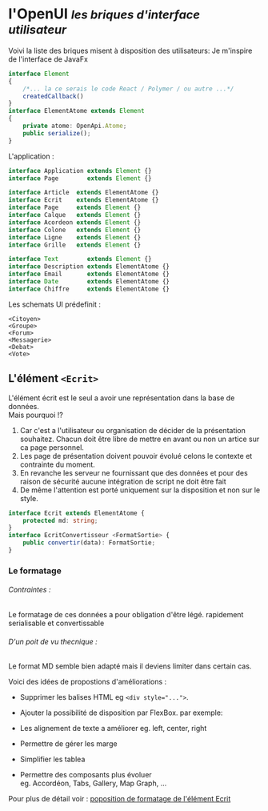 
l'OpenUI
<small>*les briques d'interface utilisateur*</small>
===

Voivi la liste des briques misent à disposition des utilisateurs:
Je m'inspire de l'interface de JavaFx

```typescript
interface Element
{
    /*... la ce serais le code React / Polymer / ou autre ...*/
    createdCallback()
}
interface ElementAtome extends Element
{
    private atome: OpenApi.Atome;
    public serialize();
}
```

L'application :

```typescript
interface Application extends Element {}
interface Page        extends Element {}
```

```typescript
interface Article  extends ElementAtome {}
interface Ecrit    extends ElementAtome {}
interface Page     extends Element {}
interface Calque   extends Element {}
interface Acordeon extends Element {}
interface Colone   extends Element {}
interface Ligne    extends Element {}
interface Grille   extends Element {}
```

```typescript
interface Text        extends Element {}
interface Description extends ElementAtome {}  
interface Email       extends ElementAtome {}
interface Date        extends ElementAtome {}
interface Chiffre     extends ElementAtome {}
```

Les schemats UI prédefinit :

```
<Citoyen>
<Groupe>
<Forum>
<Messagerie>
<Debat>
<Vote>
```

## L'élément `<Ecrit>`

L'élément écrit est le seul a avoir une représentation dans la base de données. \
Mais pourquoi !?

1. Car c'est a l'utilisateur ou organisation de décider de la présentation
souhaitez. Chacun doit être libre de mettre en avant ou non un artice sur
ca page personnel.
2. Les page de présentation doivent pouvoir évolué celons le contexte
et contrainte du moment.
3. En revanche les serveur ne fournissant que des données et
pour des raison de sécurité aucune intégration de script ne doit être fait
4. De même l'attention est porté uniquement sur la disposition et non sur le
style.


```ts
interface Ecrit extends ElementAtome {
    protected md: string;
}
interface EcritConvertisseur <FormatSortie> {
    public convertir(data): FormatSortie;
}
```

### Le formatage

###### Contraintes :
Le formatage de ces données a pour obligation d'être légé. rapidement serialisable et convertissable

###### D'un poit de vu thecnique :
Le format MD semble bien adapté mais il deviens limiter dans certain cas.

Voici des idées de propostions d'améliorations :

- Supprimer les balises HTML eg `<div style="...">`.

- Ajouter la possibilité de disposition par FlexBox. par exemple:

- Les alignement de texte a améliorer eg. left, center, right

- Permettre de gérer les marge

- Simplifier les tablea

- Permettre des composants plus évoluer  \
  eg. Accordéon, Tabs, Gallery, Map Graph, ...

Pour plus de détail voir : [poposition de formatage de l'élément Ecrit](OpenUI-Ecrit.md)
